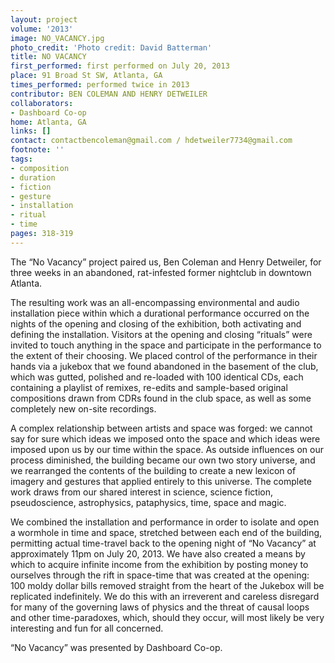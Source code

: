 ```yaml
---
layout: project
volume: '2013'
image: NO_VACANCY.jpg
photo_credit: 'Photo credit: David Batterman'
title: NO VACANCY
first_performed: first performed on July 20, 2013
place: 91 Broad St SW, Atlanta, GA
times_performed: performed twice in 2013
contributor: BEN COLEMAN AND HENRY DETWEILER
collaborators:
- Dashboard Co-op
home: Atlanta, GA
links: []
contact: contactbencoleman@gmail.com / hdetweiler7734@gmail.com
footnote: ''
tags:
- composition
- duration
- fiction
- gesture
- installation
- ritual
- time
pages: 318-319
---
```


The “No Vacancy” project paired us, Ben Coleman and Henry Detweiler, for three weeks in an abandoned, rat-infested former nightclub in downtown Atlanta.

The resulting work was an all-encompassing environmental and audio installation piece within which a durational performance occurred on the nights of the opening and closing of the exhibition, both activating and defining the installation. Visitors at the opening and closing “rituals” were invited to touch anything in the space and participate in the performance to the extent of their choosing. We placed control of the performance in their hands via a jukebox that we found abandoned in the basement of the club, which was gutted, polished and re-loaded with 100 identical CDs, each containing a playlist of remixes, re-edits and sample-based original compositions drawn from CDRs found in the club space, as well as some completely new on-site recordings.

A complex relationship between artists and space was forged: we cannot say for sure which ideas we imposed onto the space and which ideas were imposed upon us by our time within the space. As outside influences on our process diminished, the building became our own two story universe, and we rearranged the contents of the building to create a new lexicon of imagery and gestures that applied entirely to this universe. The complete work draws from our shared interest in science, science fiction, pseudoscience, astrophysics, pataphysics, time, space and magic.

We combined the installation and performance in order to isolate and open a wormhole in time and space, stretched between each end of the building, permitting actual time-travel back to the opening night of “No Vacancy” at approximately 11pm on July 20, 2013. We have also created a means by which to acquire infinite income from the exhibition by posting money to ourselves through the rift in space-time that was created at the opening: 100 moldy dollar bills removed straight from the heart of the Jukebox will be replicated indefinitely. We do this with an irreverent and careless disregard for many of the governing laws of physics and the threat of causal loops and other time-paradoxes, which, should they occur, will most likely be very interesting and fun for all concerned.

“No Vacancy” was presented by Dashboard Co-op.
